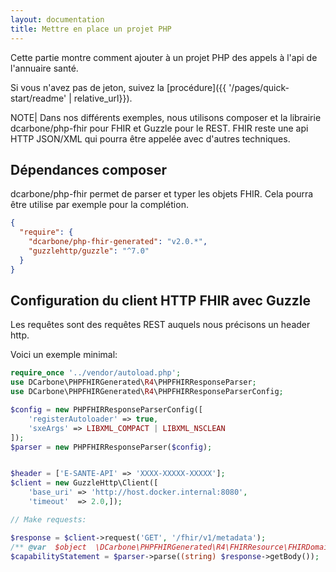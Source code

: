 ```yaml
---
layout: documentation
title: Mettre en place un projet PHP
---
```


Cette partie montre comment ajouter à un projet PHP des appels à l'api de l'annuaire santé.

Si vous n'avez pas de jeton, suivez la [procédure]({{ '/pages/quick-start/readme' | relative_url}}).

NOTE| Dans nos différents exemples, nous utilisons composer et la librairie dcarbone/php-fhir pour FHIR et Guzzle pour le REST. FHIR reste une api HTTP JSON/XML  qui pourra être appelée avec d'autres techniques.

## Dépendances composer

dcarbone/php-fhir permet de parser et typer les objets FHIR. Cela pourra être utilise par exemple pour la complétion. 



<div class="tab">
<div class="tab-content" data-name="composer">

```json
{
  "require": {
    "dcarbone/php-fhir-generated": "v2.0.*",
    "guzzlehttp/guzzle": "^7.0"
  }
}
```

</div>
</div>


## Configuration du client HTTP FHIR avec Guzzle

Les requêtes sont des requêtes REST auquels nous précisons un header http. 

Voici un exemple minimal: 


<div class="tab">
<div class="tab-content" data-name="PHP">

```php
require_once '../vendor/autoload.php';
use DCarbone\PHPFHIRGenerated\R4\PHPFHIRResponseParser;
use DCarbone\PHPFHIRGenerated\R4\PHPFHIRResponseParserConfig;

$config = new PHPFHIRResponseParserConfig([
    'registerAutoloader' => true,
    'sxeArgs' => LIBXML_COMPACT | LIBXML_NSCLEAN
]);
$parser = new PHPFHIRResponseParser($config);


$header = ['E-SANTE-API' => 'XXXX-XXXXX-XXXXX'];
$client = new GuzzleHttp\Client([
    'base_uri' => 'http://host.docker.internal:8080',
    'timeout'  => 2.0,]);

// Make requests:

$response = $client->request('GET', '/fhir/v1/metadata');
/** @var  $object  \DCarbone\PHPFHIRGenerated\R4\FHIRResource\FHIRDomainResource\FHIRCapabilityStatement*/
$capabilityStatement = $parser->parse((string) $response->getBody());

```

</div>
</div>



